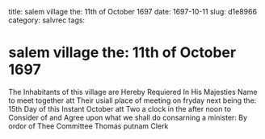 title: salem village the: 11th of October 1697
date: 1697-10-11
slug: d1e8966
category: salvrec
tags: 


<div markdown class="doc" id="d1e8966">


# salem village the: 11th of October 1697

The Inhabitants of this village are Hereby Requiered In His Majesties Name to meet together att Their usiall place of meeting on fryday next being the: 15th Day of this Instant October att Two a clock in the after noon to Consider of and Agree upon what we shall do consarning a minister: By ordor of Thee Committee Thomas putnam Clerk
</div>